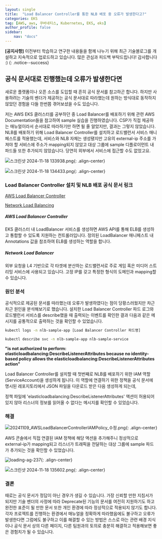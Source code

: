```yaml
---
layout: single
title:  "Load Balancer Controller를 통한 NLB 배포 중 오류가 발생한다고?"
categories: EKS
tag: [AWS, aws, 쿠버네티스, Kubernetes, EKS, eks]
author_profile: false
sidebar:
    nav: "docs"
---
```


**[공지사항]** 
이전부터 학습하고 연구한 내용들을 함께 나누기 위해 최근 기술블로그를 개설하고 지속적으로 업로드하고 있습니다. 많은 관심과 피드백 부탁드립니다! 감사합니다 :)
{: .notice--success}

## 공식 문서대로 진행했는데 오류가 발생한다면

새로운 플랫폼이나 오픈 소스를 도입할 때 흔히 공식 문서를 참고하곤 합니다. 하지만 사용하려는 기술의 벤더가 제공하는 공식 문서대로 따라했는데 원하는 방식대로 동작하지 않았던 경험을 다들 한번쯤 겪어보셨을 수도 있습니다.

저는 AWS EKS 클러스터를 공부하던 중 Load Balancer를 배포하기 위해 관련 AWS Documentation들을 참고하여 sample 실습을 진행하였습니다. CSP가 직접 제공하는 매뉴얼이라서 순서대로 따라하기만 하면 될 줄 알았지만, 결과는 그렇지 않았습니다. NLB를 배포하기 위해 Load Balancer Controller를 설치하고 로드밸런서 서비스 매니페스트를 적용했는데, 서비스와 NLB 자체는 생성됐지만 고유의 external-ip 주소를 가져야 할 서비스에 주소가 mapping되지 않았고 대상 그룹에 sample 디플로이먼트 내 파드들 또한 추가되지 않았습니다. 당연히 외부에서 서비스에 접근할 수도 없었고요.

![스크린샷 2024-11-18 133938.png](../../images/2024-11-09-nlb_debug/6297016d372b587b610a7efb8260a6a20c7e4544.png){: .align-center}

![스크린샷 2024-11-18 134433.png](../../images/2024-11-09-nlb_debug/9135e185725429890b082bb9f8fcbac8daa02f11.png){: .align-center}

### Load Balancer Controller 설치 및 NLB 배포 공식 문서 링크

[AWS Load Balancer Controller](https://docs.aws.amazon.com/eks/latest/userguide/lbc-helm.html)

[Network Load Balancing](https://docs.aws.amazon.com/eks/latest/userguide/network-load-balancing.html)

##### AWS Load Balancer Controller

EKS 클러스터 내 LoadBalancer 서비스를 생성하면 AWS API를 통해 ELB를 생성하고 통합할 수 있도록 지원하는 컨트롤러입니다. 정의된 LoadBalancer 매니페스트 내 Annotations 값을 참조하여 ELB를 생성하는 역할을 합니다.

##### Network Load Balancer

외부 요청을 L4 기반으로 각 타겟에 분산하는 로드밸런서로 주로 게임 혹은 미디어 스트리밍 서비스에 사용되고 있습니다. 고정 IP를 갖고 특정한 형식의 도메인과 mapping할 수 있습니다.

### 원인 분석

공식적으로 제공된 문서를 따라했는데 오류가 발생하였다는 점이 당황스러웠지만 차근차근 원인을 분석해보기로 했습니다. 설치한 Load Balancer Controller 파드 로그와 로드밸런서 서비스를 describe했을 때 출력되는 이벤트를 확인한 결과 다음과 같은 메시지를 공통적으로 출력하는 것을 확인할 수 있었습니다.

```bash
kubectl logs -n nlb-sample-app [Load Balancer Controller 파드명]
```

```bash
kubectl describe svc -n nlb-sample-app nlb-sample-service
```

**"is not authorized to perform: elasticloadbalancing:DescribeListenerAttributes because no identity-based policy allows the elasticloadbalancing:DescribeListenerAttributes action"**

Load Balancer Controller를 설치할 때 첫번째로 NLB를 배포하기 위한 IAM 역할(ServiceAccount)을 생성하게 됩니다. 이 역할에 연결하기 위한 정책을 공식 문서에 명시된 레포지토리에서 JSON 파일을 다운로드 받은 다음 생성하게 되는데,

정책 파일에 'elasticloadbalancing:DescribeListenerAttributes' 액션이 허용되어 있지 않아 리스너의 정보를 읽어올 수 없다는 메시지를 확인할 수 있었습니다.

### 해결

![20241109_AWSLoadBalancerControllerIAMPolicy_수정.png](../../images/2024-11-09-nlb_debug/bf1bab5ac2feef46e2ceceff264396796aba56c8.png){: .align-center}

AWS 콘솔에서 직접 연결된 IAM 정책에 해당 액션을 추가해주니 정상적으로 external-ip가 mapping되고 리스너가 트래픽을 전달하는 대상 그룹에 sample 파드가 추가되는 것을 확인할 수 있었습니다.

![loading-ag-237](../../images/2024-11-09-nlb_debug/45863d12b409acb0e4c107a5ff0e7f4a79b02c5f.png){: .align-center}

![스크린샷 2024-11-18 135602.png](../../images/2024-11-09-nlb_debug/a7d33bdf6c72e2b951172d0dc3aa68bf8cddd0b0.png){: .align-center}

### 결론

때로는 공식 문서가 정답이 아닌 경우가 생길 수 있습니다. 가장 신뢰할 만한 지침서가 되지만 기술 벤더의 사정에 따라 Deprecate된 기능의 문서를 여전히 지원하기도 하고 완전한 표준이 될 만한 문서 또한 개인 환경에 따라 정상적으로 적용되지 않기도 합니다. 각자 프로젝트를 진행하는 환경에서 매뉴얼을 정확하게 따라했음에도 불구하고 오류가 발생한다면 그럼에도 불구하고 이를 해결할 수 있는 방법은 스스로 아는 관련 배경 지식이나 공식 문서 상의 다른 페이지, 다른 팀원과의 토의로 충분히 해결하고 적용해보면 좋은 경험치가 될 수 있습니다.

 
